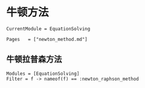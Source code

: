 # 牛顿方法

```@meta
CurrentModule = EquationSolving
```

```@index
Pages   = ["newton_method.md"]
```

## 牛顿拉普森方法
```@autodocs
Modules = [EquationSolving]
Filter = f -> nameof(f) == :newton_raphson_method
```

